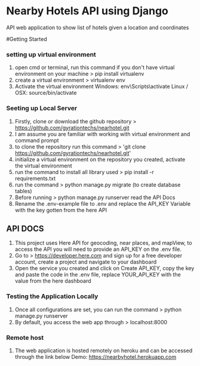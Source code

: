 # Nearby Hotels API using Django 
 API web application to show list of hotels given a location and coordinates 

#Getting Started
### setting up virtual environment
1. open cmd or terminal, run this command if you don't have virtual environment on your machine > pip install virtualenv
2. create a virtual environment > virtualenv env
3. Activate the virtual environment
Windows: env\Scripts\activate
Linux / OSX: source/bin/activate

### Seeting up Local Server
1. Firstly, clone or download the github repository > https://github.com/gyrationtechs/nearhotel.git
2. I am assume you are familiar with working with virtual environment and command prompt
3. to clone the repository run this command > 'git clone https://github.com/gyrationtechs/nearhotel.git'
4. initialize a virtual environment on the repository you created, activate the virtual environment
5. run the command to install all library used >  pip install -r requirements.txt
6. run the command > python manage.py migrate (to create database tables)
7. Before running > python manage.py runserver read the API Docs
8. Rename the .env-example file to .env and replace the API_KEY Variable with the key gotten from the here API

## API DOCS
1. This project uses Here API for geocoding, near places, and mapView, to access the API you will need to provide an API_KEY on the .env file.
2. Go to > https://developer.here.com and sign up for a free developer account, create a project and navigate to your dashboard
3. Open the service you created and click on Create API_KEY, copy the key and paste the code in the .env file, replace YOUR_API_KEY with the value from the here dashboard

### Testing the Application Locally
1. Once all configurations are set, you can run the command > python manage.py runserver
2. By default, you access the web app through > localhost:8000

### Remote host
1. The web application is hosted remotely on heroku and can be accessed through the link below
Demo: https://nearbyhotel.herokuapp.com
